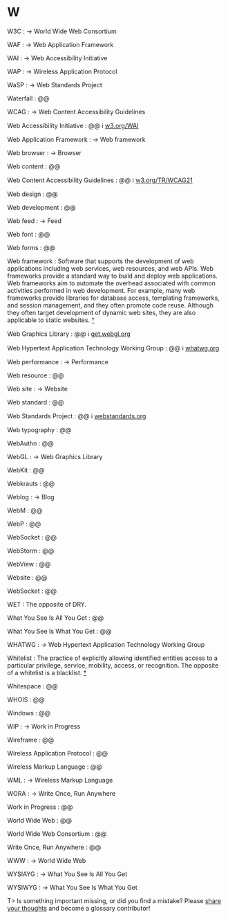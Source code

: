# W

W3C
: → World Wide Web Consortium

WAF
: → Web Application Framework

WAI
: → Web Accessibility Initiative

WAP
: → Wireless Application Protocol

WaSP
: → Web Standards Project

Waterfall
: @@

WCAG
: → Web Content Accessibility Guidelines

Web Accessibility Initiative
: @@ ℹ︎&nbsp;[w3.org/WAI](https://www.w3.org/WAI/)

Web Application Framework
: → Web framework

Web browser
: → Browser

Web content
: @@

Web Content Accessibility Guidelines
: @@ ℹ︎&nbsp;[w3.org/TR/WCAG21](https://www.w3.org/TR/WCAG21/)

Web design
: @@

Web development
: @@

Web feed
: → Feed

Web font
: @@

Web forms
: @@

Web framework
: Software that supports the development of web applications including web services, web resources, and web APIs. Web frameworks provide a standard way to build and deploy web applications. Web frameworks aim to automate the overhead associated with common activities performed in web development. For example, many web frameworks provide libraries for database access, templating frameworks, and session management, and they often promote code reuse. Although they often target development of dynamic web sites, they are also applicable to static websites.&nbsp;[†](#w-web-framework)

Web Graphics Library
: @@ ℹ︎&nbsp;[get.webgl.org](https://get.webgl.org/)

Web Hypertext Application Technology Working Group
: @@ ℹ︎&nbsp;[whatwg.org](https://whatwg.org/)

Web performance
: → Performance

Web resource
: @@

Web site
: → Website

Web standard
: @@

Web Standards Project
: @@ ℹ︎&nbsp;[webstandards.org](https://www.webstandards.org/)

Web typography
: @@

WebAuthn
: @@

WebGL
: → Web Graphics Library

WebKit
: @@

Webkrauts
: @@

Weblog
: → Blog

WebM
: @@

WebP
: @@

WebSocket
: @@

WebStorm
: @@

WebView
: @@

Website
: @@

WebSocket
: @@

WET
: The opposite of DRY.

What You See Is All You Get
: @@

What You See Is What You Get
: @@

WHATWG
: → Web Hypertext Application Technology Working Group

Whitelist
: The practice of explicitly allowing identified entities access to a particular privilege, service, mobility, access, or recognition. The opposite of a whitelist is a blacklist.&nbsp;[†](#w-whitelist)

Whitespace
: @@

WHOIS
: @@

Windows
: @@

WIP
: → Work in Progress

Wireframe
: @@

Wireless Application Protocol
: @@

Wireless Markup Language
: @@

WML
: → Wireless Markup Language

WORA
: → Write Once, Run Anywhere

Work in Progress
: @@

World Wide Web
: @@

World Wide Web Consortium
: @@

Write Once, Run Anywhere
: @@

WWW
: → World Wide Web

WYSIAYG
: → What You See Is All You Get

WYSIWYG
: → What You See Is What You Get

T> Is something important missing, or did you find a mistake? Please [share your thoughts](https://github.com/j9t/web-development-glossary/blob/master/manuscript/w.md) and become a glossary&nbsp;contributor!